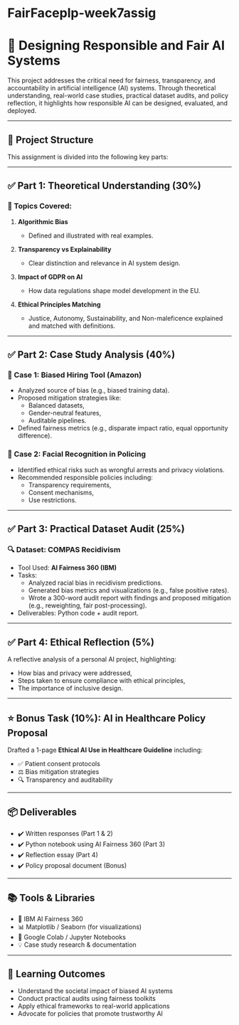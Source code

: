 # FairFaceplp-week7assig

# 🧠 Designing Responsible and Fair AI Systems

This project addresses the critical need for fairness, transparency, and accountability in artificial intelligence (AI) systems. Through theoretical understanding, real-world case studies, practical dataset audits, and policy reflection, it highlights how responsible AI can be designed, evaluated, and deployed.

---

## 📘 Project Structure

This assignment is divided into the following key parts:

---

## ✅ Part 1: Theoretical Understanding (30%)

### 📌 Topics Covered:

1. **Algorithmic Bias**  
   - Defined and illustrated with real examples.

2. **Transparency vs Explainability**  
   - Clear distinction and relevance in AI system design.

3. **Impact of GDPR on AI**  
   - How data regulations shape model development in the EU.

4. **Ethical Principles Matching**
   - Justice, Autonomy, Sustainability, and Non-maleficence explained and matched with definitions.

---

## ✅ Part 2: Case Study Analysis (40%)

### 📂 Case 1: Biased Hiring Tool (Amazon)
- Analyzed source of bias (e.g., biased training data).
- Proposed mitigation strategies like:
  - Balanced datasets,
  - Gender-neutral features,
  - Auditable pipelines.
- Defined fairness metrics (e.g., disparate impact ratio, equal opportunity difference).

### 📂 Case 2: Facial Recognition in Policing
- Identified ethical risks such as wrongful arrests and privacy violations.
- Recommended responsible policies including:
  - Transparency requirements,
  - Consent mechanisms,
  - Use restrictions.

---

## ✅ Part 3: Practical Dataset Audit (25%)

### 🔍 Dataset: COMPAS Recidivism

- Tool Used: **AI Fairness 360 (IBM)**  
- Tasks:
  - Analyzed racial bias in recidivism predictions.
  - Generated bias metrics and visualizations (e.g., false positive rates).
  - Wrote a 300-word audit report with findings and proposed mitigation (e.g., reweighting, fair post-processing).
- Deliverables: Python code + audit report.

---

## ✅ Part 4: Ethical Reflection (5%)

A reflective analysis of a personal AI project, highlighting:
- How bias and privacy were addressed,
- Steps taken to ensure compliance with ethical principles,
- The importance of inclusive design.

---

## ⭐ Bonus Task (10%): AI in Healthcare Policy Proposal

Drafted a 1-page **Ethical AI Use in Healthcare Guideline** including:
- ✅ Patient consent protocols
- ⚖️ Bias mitigation strategies
- 🔍 Transparency and auditability

---

## 📦 Deliverables

- ✔️ Written responses (Part 1 & 2)
- ✔️ Python notebook using AI Fairness 360 (Part 3)
- ✔️ Reflection essay (Part 4)
- ✔️ Policy proposal document (Bonus)

---

## 📚 Tools & Libraries

- 🧠 IBM AI Fairness 360
- 📊 Matplotlib / Seaborn (for visualizations)
- 📄 Google Colab / Jupyter Notebooks
- 💡 Case study research & documentation

---

## 🧩 Learning Outcomes

- Understand the societal impact of biased AI systems
- Conduct practical audits using fairness toolkits
- Apply ethical frameworks to real-world applications
- Advocate for policies that promote trustworthy AI






